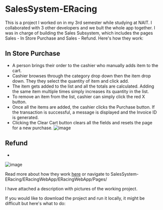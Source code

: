 # SalesSystem-ERacing

This is a project I worked on in my 3rd semester while studying at NAIT. I collaborated with 3 other developers and we bult the whole app together. 
I was in charge of building the Sales Subsystem, which includes the pages Sales - In Store Purchase and Sales - Refund. Here's how they work:

## In Store Purchase
- A person brings their order to the cashier who manually adds item to the cart.
- Cashier browses through the category drop down then the item drop down. They they select the quantity of item and click add.
- The item gets added to the list and all the totals are calculated. Adding the same item multiple times simply increases its quantity in the list.
- To remove an item from the list, cashier can simply click the red X button.
- Once all the items are added, the cashier clicks the Purchase button. If the transaction is successful, a message is displayed and the Invoice ID is generated.
- Clicking the Clear Cart button clears all the fields and resets the page for a new purchase.
![image](https://user-images.githubusercontent.com/60160747/119239728-c6394180-baff-11eb-9e92-4537428b6cab.png)

## Refund
-
![image](https://user-images.githubusercontent.com/60160747/119240032-11ecea80-bb02-11eb-9326-43a4f381dbae.png)


Read more about how they work [here](https://github.com/Himank-Kadian/SalesSystem-ERacing/tree/master/ERacingWebApp/ERacingWebApp/Pages) or navigate to SalesSystem-ERacing/ERacingWebApp/ERacingWebApp/Pages/

I have attached a description with pictures of the working project.

If you would like to download the project and run it locally, it might be difficult but here's what to do:

